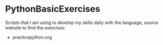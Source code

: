 # PythonBasicExercises
Scripts that I am using to develop my skills daily with the language, source website to find the exercises:

- practicepython.org
